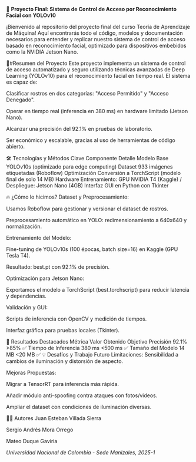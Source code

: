 🚀 **Proyecto Final: Sistema de Control de Acceso por Reconocimiento Facial con YOLOv10**

¡Bienvenido al repositorio del proyecto final del curso Teoría de Aprendizaje de Máquina! Aquí encontrarás todo el código, modelos y documentación necesarios para entender y replicar nuestro sistema de control de acceso basado en reconocimiento facial, optimizado para dispositivos embebidos como la NVIDIA Jetson Nano.

📌#Resumen del Proyecto
Este proyecto implementa un sistema de control de acceso automatizado y seguro utilizando técnicas avanzadas de Deep Learning (YOLOv10) para el reconocimiento facial en tiempo real. El sistema es capaz de:

Clasificar rostros en dos categorías: "Acceso Permitido" y "Acceso Denegado".

Operar en tiempo real (inferencia en 380 ms) en hardware limitado (Jetson Nano).

Alcanzar una precisión del 92.1% en pruebas de laboratorio.

Ser económico y escalable, gracias al uso de herramientas de código abierto.

🛠️ Tecnologías y Métodos Clave
Componente	Detalle
Modelo Base	YOLOv10s (optimizado para edge computing)
Dataset	933 imágenes etiquetadas (Roboflow)
Optimización	Conversión a TorchScript (modelo final de solo 14 MB)
Hardware	Entrenamiento: GPU NVIDIA T4 (Kaggle) / Despliegue: Jetson Nano (4GB)
Interfaz	GUI en Python con Tkinter

🔥 ¿Cómo lo hicimos?
Dataset y Preprocesamiento:

Usamos Roboflow para gestionar y versionar el dataset de rostros.

Preprocesamiento automático en YOLO: redimensionamiento a 640x640 y normalización.

Entrenamiento del Modelo:

Fine-tuning de YOLOv10s (100 épocas, batch size=16) en Kaggle (GPU Tesla T4).

Resultado: best.pt con 92.1% de precisión.

Optimización para Jetson Nano:

Exportamos el modelo a TorchScript (best.torchscript) para reducir latencia y dependencias.

Validación y GUI:

Scripts de inferencia con OpenCV y medición de tiempos.

Interfaz gráfica para pruebas locales (Tkinter).

🎯 Resultados Destacados
Métrica	Valor Obtenido	Objetivo
Precisión	92.1%	>85% ✅
Tiempo de Inferencia	380 ms	<500 ms ✅
Tamaño del Modelo	14 MB	<20 MB ✅
💡 Desafíos y Trabajo Futuro
Limitaciones: Sensibilidad a cambios de iluminación y distorsión de aspecto.

Mejoras Propuestas:

Migrar a TensorRT para inferencia más rápida.

Añadir módulo anti-spoofing contra ataques con fotos/videos.

Ampliar el dataset con condiciones de iluminación diversas.

👨‍💻 Autores
Juan Esteban Villada Sierra

Sergio Andrés Mora Orrego

Mateo Duque Gaviria

*Universidad Nacional de Colombia - Sede Manizales, 2025-1*
